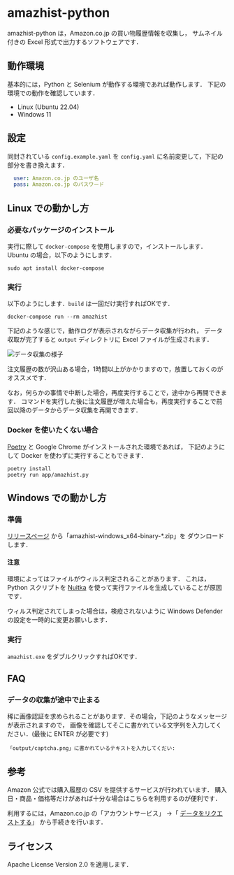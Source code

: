 # amazhist-python

amazhist-python は，Amazon.co.jp の買い物履歴情報を収集し，
サムネイル付きの Excel 形式で出力するソフトウェアです．

## 動作環境

基本的には，Python と Selenium が動作する環境であれば動作します．
下記の環境での動作を確認しています．

- Linux (Ubuntu 22.04)
- Windows 11

## 設定

同封されている `config.example.yaml` を `config.yaml` に名前変更して，下記の部分を書き換えます．

```yaml:config.yaml
  user: Amazon.co.jp のユーザ名
  pass: Amazon.co.jp のパスワード
```
## Linux での動かし方

### 必要なパッケージのインストール

実行に際して `docker-compose` を使用しますので，インストールします．
Ubuntu の場合，以下のようにします．

```
sudo apt install docker-compose
```
### 実行

以下のようにします．`build` は一回だけ実行すればOKです．

```
docker-compose run --rm amazhist
```

下記のような感じで，動作ログが表示されながらデータ収集が行われ，
データ収取が完了すると `output` ディレクトリに Excel ファイルが生成されます．

![データ収集の様子](img/collect.gif "データ収集の様子")

注文履歴の数が沢山ある場合，1時間以上がかかりますので，放置しておくのがオススメです．

なお，何らかの事情で中断した場合，再度実行することで，途中から再開できます．
コマンドを実行した後に注文履歴が増えた場合も，再度実行することで前回以降のデータからデータ収集を再開できます．

### Docker を使いたくない場合

[Poetry](https://python-poetry.org/) と Google Chrome がインストールされた環境であれば，
下記のようにして Docker を使わずに実行することもできます．

```
poetry install
poetry run app/amazhist.py
```

## Windows での動かし方

### 準備

[リリースページ](https://github.com/kimata/amazhist-python/releases) から「amazhist-windows_x64-binary-*.zip」を
ダウンロードします．

#### 注意

環境によってはファイルがウィルス判定されることがあります．
これは，Python スクリプトを [Nuitka](https://nuitka.net/) を使って実行ファイルを生成していることが原因です．

ウィルス判定されてしまった場合は，検疫されないように Windows Defender の設定を一時的に変更お願いします．

### 実行

`amazhist.exe` をダブルクリックすればOKです．

## FAQ

### データの収集が途中で止まる

稀に画像認証を求められることがあります．その場合，下記のようなメッセージが表示されますので，
画像を確認してそこに書かれている文字列を入力してください．(最後に ENTER が必要です)

```
「output/captcha.png」に書かれているテキストを入力してくだい:
```

## 参考

Amazon 公式では購入履歴の CSV を提供するサービスが行われています．
購入日・商品・価格等だけがあれば十分な場合はこちらを利用するのが便利です．

利用するには，Amazon.co.jp の「アカウントサービス」 →「 [データをリクエストする](https://www.amazon.co.jp/hz/privacy-central/data-requests/preview.html)」
から手続きを行います．

## ライセンス

Apache License Version 2.0 を適用します．
